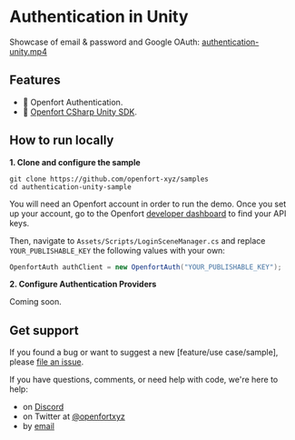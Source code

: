 # Authentication in Unity

Showcase of email & password and Google OAuth:
[authentication-unity.mp4](https://blog-cms.openfort.xyz/uploads/authentication_unity_7af75625db.mp4)
## Features

- 🏰 Openfort Authentication.
- 🏰 [Openfort CSharp Unity SDK](https://github.com/openfort-xyz/openfort-csharp-unity).

## How to run locally

**1. Clone and configure the sample**

```
git clone https://github.com/openfort-xyz/samples
cd authentication-unity-sample
```


You will need an Openfort account in order to run the demo. Once you set up your account, go to the Openfort [developer dashboard](https://dashboard.openfort.xyz/apikeys) to find your API keys.

Then, navigate to `Assets/Scripts/LoginSceneManager.cs` and replace `YOUR_PUBLISHABLE_KEY` the following values with your own:

```csharp
OpenfortAuth authClient = new OpenfortAuth("YOUR_PUBLISHABLE_KEY");
```


**2. Configure Authentication Providers**

Coming soon.


## Get support
If you found a bug or want to suggest a new [feature/use case/sample], please [file an issue](../../../issues).

If you have questions, comments, or need help with code, we're here to help:
- on [Discord](https://discord.com/invite/t7x7hwkJF4)
- on Twitter at [@openfortxyz](https://twitter.com/openfortxyz)
- by [email](mailto:support+github@openfort.xyz)
